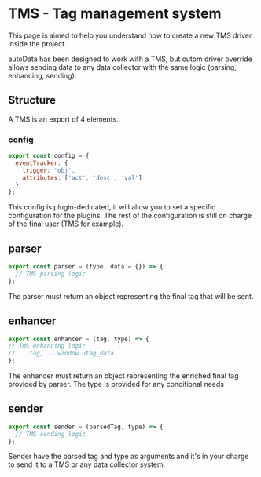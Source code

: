 # TMS - Tag management system

This page is aimed to help you understand how to create a new TMS driver inside the project.

autoData has been designed to work with a TMS, but cutom driver override allows sending data to any data collector with the same logic (parsing, enhancing, sending).

## Structure

A TMS is an export of 4 elements.

### config

```js
export const config = {
  eventTracker: {
    trigger: 'obj',
    attributes: ['act', 'desc', 'val']
  }
};
```

This config is plugin-dedicated, it will allow you to set a specific configuration for the plugins.
The rest of the configuration is still on charge of the final user (TMS for example).

## parser

```js
export const parser = (type, data = {}) => {
  // TMS parsing logic
};
```

The parser must return an object representing the final tag that will be sent.

## enhancer

```js
export const enhancer = (tag, type) => {
// TMS enhancing logic
// ...tag, ...window.utag_data
};
```

The enhancer must return an object representing the enriched final tag provided by parser.
The type is provided for any conditional needs

## sender

```js
export const sender = (parsedTag, type) => {
  // TMS sending logic
};
```

Sender have the parsed tag and type as arguments and it's in your charge to send it to a TMS or any data collector system.
